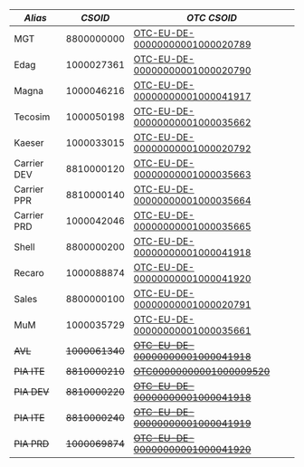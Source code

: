 | _Alias_     | _CSOID_        | _OTC CSOID_                                                                                                            |
| ----------- | -------------- | ---------------------------------------------------------------------------------------------------------------------- |
| MGT         | 8800000000     | [OTC-EU-DE-00000000001000020789](https://auth.otc.t-systems.com/authui/saml/login?xdomain_id=00000000001000020789)     |
| Edag        | 1000027361     | [OTC-EU-DE-00000000001000020790](https://auth.otc.t-systems.com/authui/saml/login?xdomain_id=00000000001000020790)     |
| Magna       | 1000046216     | [OTC-EU-DE-00000000001000041917](https://auth.otc.t-systems.com/authui/saml/login?xdomain_id=00000000001000041917)     |
| Tecosim     | 1000050198     | [OTC-EU-DE-00000000001000035662](https://auth.otc.t-systems.com/authui/saml/login?xdomain_id=00000000001000035662)     |
| Kaeser      | 1000033015     | [OTC-EU-DE-00000000001000020792](https://auth.otc.t-systems.com/authui/saml/login?xdomain_id=00000000001000020792)     |
| Carrier DEV | 8810000120     | [OTC-EU-DE-00000000001000035663](https://auth.otc.t-systems.com/authui/saml/login?xdomain_id=00000000001000035663)     |
| Carrier PPR | 8810000140     | [OTC-EU-DE-00000000001000035664](https://auth.otc.t-systems.com/authui/saml/login?xdomain_id=00000000001000035664)     |
| Carrier PRD | 1000042046     | [OTC-EU-DE-00000000001000035665](https://auth.otc.t-systems.com/authui/saml/login?xdomain_id=00000000001000035665)     |
| Shell       | 8800000200     | [OTC-EU-DE-00000000001000041918](https://auth.otc.t-systems.com/authui/saml/login?xdomain_id=00000000001000041918)     |
| Recaro       | 1000088874     | [OTC-EU-DE-00000000001000041920](https://auth.otc.t-systems.com/authui/saml/login?xdomain_id=00000000001000041920)     |
| Sales       | 8800000100     | [OTC-EU-DE-00000000001000020791](https://auth.otc.t-systems.com/authui/saml/login?xdomain_id=00000000001000020791)     |
| MuM         | 1000035729     | [OTC-EU-DE-00000000001000035661](https://auth.otc.t-systems.com/authui/saml/login?xdomain_id=00000000001000035661)     |
| ~~AVL~~     | ~~1000061340~~ | ~~[OTC-EU-DE-00000000001000041918](https://auth.otc.t-systems.com/authui/saml/login?xdomain_id=00000000001000041918)~~ |
| ~~PIA ITE~~ | ~~8810000210~~ | ~~[OTC00000000001000009520](https://auth.otc.t-systems.com/authui/saml/login?xdomain_id=00000000001000009520)~~        |
| ~~PIA DEV~~ | ~~8810000220~~ | ~~[OTC-EU-DE-00000000001000041918](https://auth.otc.t-systems.com/authui/saml/login?xdomain_id=00000000001000041918)~~ |
| ~~PIA ITE~~ | ~~8810000240~~ | ~~[OTC-EU-DE-00000000001000041919](https://auth.otc.t-systems.com/authui/saml/login?xdomain_id=00000000001000041919)~~ |
| ~~PIA PRD~~ | ~~1000069874~~ | ~~[OTC-EU-DE-00000000001000041920](https://auth.otc.t-systems.com/authui/saml/login?xdomain_id=00000000001000041920)~~ |
